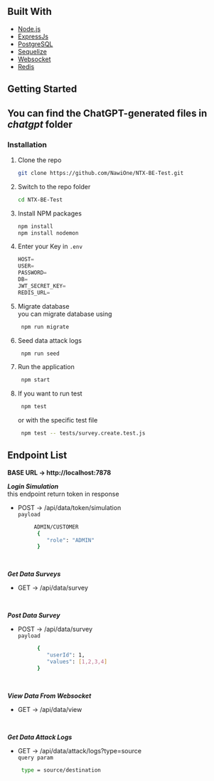 ## Built With
* [Node.js][Nodejs-url]
* [ExpressJs][Express-url]
* [PostgreSQL][Postgresql-url]
* [Sequelize][Sequelize-url]
* [Websocket][Ws-url]
* [Redis][Redis-url]


## Getting Started



<!-- ## ChatGPT-generated files -->
## You can find the ChatGPT-generated files in ***chatgpt*** folder



### Installation


1. Clone the repo
   ```sh
   git clone https://github.com/NawiOne/NTX-BE-Test.git
   ```
2. Switch to the repo folder
   ```sh
   cd NTX-BE-Test
   ```
3. Install NPM packages
   ```sh
   npm install
   npm install nodemon
   ```
4. Enter your Key in `.env`
   ```js
   HOST=
   USER=
   PASSWORD=
   DB=
   JWT_SECRET_KEY=
   REDIS_URL=
   ```
5. Migrate database<br>
   you can migrate database using 
   ```sh
    npm run migrate
    ```

6. Seed data attack logs<br>
   ```sh
    npm run seed
    ```
  
7. Run the application<br>
   ```sh
    npm start
    ```

8. If you want to run test<br>
   ```sh
    npm test
    ```
    or with the specific test file
   ```sh
    npm test -- tests/survey.create.test.js
   ```

## Endpoint List
**BASE URL -> http://localhost:7878**


***Login Simulation***<br>
this endpoint return token in response

 * POST -> /api/data/token/simulation<br>
 ``payload``
   ```sh
        ADMIN/CUSTOMER
         {
            "role": "ADMIN" 
         }
   ```
 <br>

***Get Data Surveys***<br>
 * GET -> /api/data/survey<br>
 <br>

***Post Data Survey***<br>

 * POST -> /api/data/survey<br>
 ``payload``
   ```sh
         {
            "userId": 1,
            "values": [1,2,3,4]
         }
   ```
   <br>


***View Data From Websocket***<br>

 * GET -> /api/data/view<br>
 <br>


***Get Data Attack Logs***<br>

 * GET -> /api/data/attack/logs?type=source<br>
 ``query param``
   ```sh
    type = source/destination
   ```
   <br>












[Nodejs-url]:https://nodejs.org/en
[Express-url]: https://expressjs.com/
[Postgresql-url]: https://www.postgresql.org/
[Sequelize-url]: https://sequelize.org/
[Ws-url]: https://www.npmjs.com/package/ws
[Redis-url]: https://redis.io/docs/latest/

